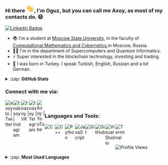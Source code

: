 ### Hi there <img width="25px" src="https://raw.githubusercontent.com/AxoyTO/AxoyTO/master/wave.gif" width="30px">, I'm Oguz, but you can call me Axoy, as most of my contacts do. 😄
[![Linkedin Badge](https://img.shields.io/badge/-Tevfik%20Oguzhan%20Aksoy-0072b1?style=flat&logo=Linkedin&logoColor=white)](https://www.linkedin.com/in/axoyto/ "Connect on LinkedIn")
<!--[![Twitter Follow](https://img.shields.io/twitter/follow/axoyto?color=1DA1F2&logo=twitter&style=for-the-badge)](https://twitter.com/intent/follow?original_referer=https%3A%2F%2Fgithub.com%2FTevfikOguzhanAksoy&screen_name=AxoyTO) -->
<!-- #### I'm a learner, student, developer(Jr.😄) and investor! -->
<!-- - 🌱 Currently making progress in Computer Graphics and CUDA. -->
- 📚 I'm a student at <a href="https://en.wikipedia.org/wiki/Moscow_State_University" target="_blank">Moscow State University</a>, in the faculty of <a href="https://en.wikipedia.org/wiki/MSU_Faculty_of_Computational_Mathematics_and_Cybernetics" target="_blank">Computational Mathematics and Cybernetics </a> in Moscow, Russia.
- 👨‍💻 I'm in the department of Supercomputers and Quantum Informatics.
- ⚡ Super interested in the blockchain technology, investing and trading.
- 📖 I was born in Turkey. I speak Turkish, English, Russian and a bit German.


<details>
  <summary>:zap: <b>GitHub Stats</b></summary>
  <img align="left" alt="TevfikOguzhanAksoy's GitHub Stats" src="https://github-readme-stats.vercel.app/api?username=AxoyTO&theme=dark&show_icons=true&hide_border=true_" />
</details>


### Connect with me via:

[<img align="left" alt="axoyto | Twitter" width="25px" src="https://camo.githubusercontent.com/35b0b8bfbd8840f35607fb56ad0a139047fd5d6e09ceb060c5c6f0a5abd1044c/68747470733a2f2f6564656e742e6769746875622e696f2f537570657254696e7949636f6e732f696d616765732f7376672f747769747465722e737667" />][twitter]
[<img align="left" alt="toaksoy | Instagram" width="25px" src="https://camo.githubusercontent.com/c9dacf0f25a1489fdbc6c0d2b41cda58b77fa210a13a886d6f99e027adfbd358/68747470733a2f2f6564656e742e6769746875622e696f2f537570657254696e7949636f6e732f696d616765732f7376672f696e7374616772616d2e737667" />][instagram]
[<img align="left" alt="toaxoy | VK" width="25px" src="https://camo.githubusercontent.com/26be819fcce90f75668efeb7a432b969dcc35a1e4478149c3fcd48fda5b457c3/68747470733a2f2f6564656e742e6769746875622e696f2f537570657254696e7949636f6e732f696d616765732f7376672f766b2e737667" />][vk]
[<img align="left" alt="toaxoy | Telegram" width="25px" src="https://camo.githubusercontent.com/f4b401dd7cd9b7840fd31acafd49e151a80e4c9600bf219934461b96dd98e013/68747470733a2f2f6564656e742e6769746875622e696f2f537570657254696e7949636f6e732f696d616765732f7376672f74656c656772616d2e737667" />][telegram]
[<img align="left" alt="Axoy | YouTube" width="25px" src="https://camo.githubusercontent.com/d54e97f5edde790381f7e62b217410df33e066a0dc8f692f2fc6b25fc1768b0c/68747470733a2f2f6564656e742e6769746875622e696f2f537570657254696e7949636f6e732f696d616765732f7376672f796f75747562652e737667" />][youtube]

<br>

### Languages and Tools:

<img align="left" alt="C" width="32px" src="https://img.icons8.com/color/50/000000/c-programming.png"/>
<img align="left" alt="C++" width="32px" src="https://img.icons8.com/color/48/000000/c-plus-plus-logo.png"/>
<img align="left" alt="Python" width="32px" src="https://img.icons8.com/color/48/000000/python--v2.png"/>
<img align="left" alt="JavaScript" width="32px" src="https://img.icons8.com/color/344/javascript--v1.png"/>
<img align="left" alt="Git" width="32px" src="https://img.icons8.com/color/48/000000/git.png" />
<img align="left" alt="GitHub" width="32px" src="https://img.icons8.com/fluency/48/000000/github.png" />
<img align="left" alt="Visual Studio" width="32px" src="https://img.icons8.com/color/48/000000/visual-studio-2019.png" />
<img align="left" alt="Terminal" width="32px" src="https://img.icons8.com/fluency/48/000000/console.png" />

<br>
<br>
<br>

![Profile Views](https://komarev.com/ghpvc/?username=AxoyTO&style=plastic&color=blue)

<details>

<summary>:zap: <b>Most Used Languages</b> </summary>
<img align="left" alt="LanguageStats" width="px" alt="Tevfik Oguzhan Aksoy's Most Used Languages" src="https://github-readme-stats.vercel.app/api/top-langs/?username=AxoyTO&layout=compact&theme=dark" /> 

</details>


[linkedin]: https://www.linkedin.com/in/axoyto/
[twitter]: https://twitter.com/AxoyTO
[youtube]: https://www.youtube.com/channel/UCJjRWHa_3WJQ2a-4nvnzw5w
[instagram]: https://instagram.com/toaksoy
[vk]: https://vk.com/toaxoy
[telegram]: https://t.me/toAxoy


